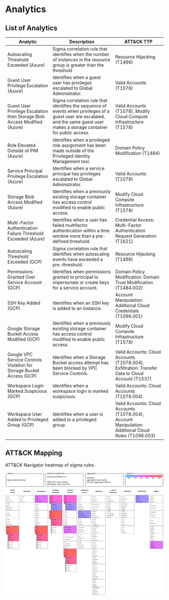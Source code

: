 # Analytics

## List of Analytics



| Analytic                                                     | Description                                                  | ATT&CK TTP                                                   |
| ------------------------------------------------------------ | ------------------------------------------------------------ | ------------------------------------------------------------ |
| Autoscaling Threshold Exceeded (Azure)                       | Sigma correlation rule that identifies when the number of instances in the resource group is greater than the threshold | Resource Hijacking (T1496)                                   |
| Guest User Privilege Escalation (Azure)                      | Identifies when a guest user has privileges escalated to Global Administrator. | Valid Accounts (T1078)                                       |
| Guest User Privilege Escalation then Storage Blob Access Modified (Azure) | Sigma correlation rule that identifies the sequence of events when privileges of a guest user are escalated, and the same guest user makes a storage container for public access. | Valid Accounts (T1078), Modify Cloud Compute Infrastructure (T1578) |
| Role Elevated Outside of PIM (Azure)                         | Identifies when a privileged role assignment has been made outside of the Privileged Identity Management tool. | Domain Policy Modification (T1484)                           |
| Service Principal Privilege Escalation (Azure)               | Identifies when a service principal has privileges escalated to Global Administrator. | Valid Accounts (T1078)                                       |
| Storage Blob Access Modified (Azure)                         | Identifies when a previously existing storage container has access control modified to enable public access. | Modify Cloud Compute Infrastructure (T1578)                  |
| Multi-Factor Authentication Failure Threshold Exceeded (Azure) | Identifies when a user has failed multifactor authentication within a time window more than a pre-defined threshold. | Credential Access: Multi-Factor Authentication Request Generation (T1621) |
| Autoscaling Threshold Exceeded (GCP)                         | Sigma correlation rule that identifies when autoscaling events have exceeded a pre-threshold. | Resource Hijacking (T1496)                                   |
| Permissions Granted Over Service Account (GCP)               | Identifies when permissions granted to principal to impersonate or create keys for a service account. | Domain Policy Modification: Domain Trust Modification (T1484.002) |
| SSH Key Added (GCP)                                          | Identifies when an SSH key is added to an instance.          | Account Manipulation: Additional Cloud Credentials (T1098.001) |
| Google Storage Bucket Access Modified (GCP)                  | Identifies when a previously existing storage container has access control modified to enable public access. | Modify Cloud Compute Infrastructure (T1578)                  |
| Google VPC Service Controls Violation for Storage Bucket Access (GCP) | Identifies when a Storage Bucket access attempt has been blocked by VPC Service Controls. | Valid Accounts: Cloud Accounts (T1078.004), Exfiltration: Transfer Data to Cloud Account (T1537) |
| Workspace Login Marked Suspicious (GCP)                      | Identifies when a workspace login is marked suspicious.      | Valid Accounts: Cloud Accounts (T1078.004)                   |
| Workspace User Added to Privileged Group (GCP)               | Identifies when a user is added to a privileged group.       | Valid Accounts: Cloud Accounts (T1078.004), Account Manipulation: Additional Cloud Roles (T1098.003) |

## ATT&CK Mapping



ATT&CK Navigator heatmap of sigma rules.

![](cloud_analytics_sigma_rules_heatmap.svg)
